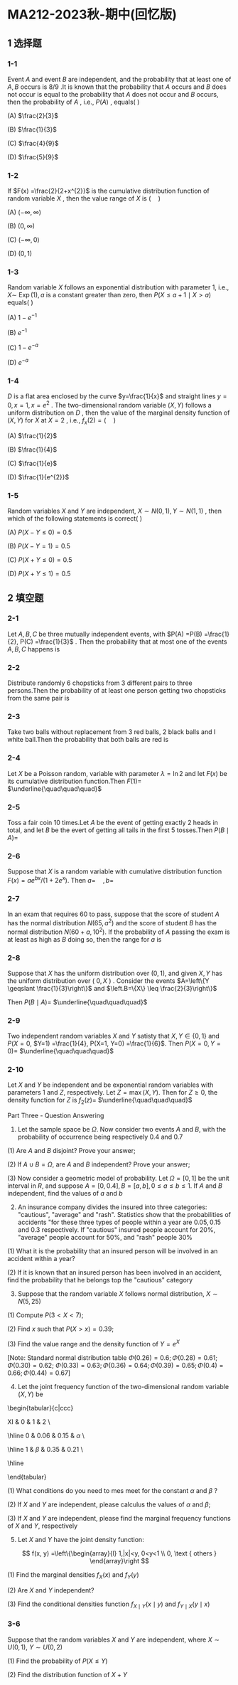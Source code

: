 # MA212-2023秋-期中(回忆版)

## 1 选择题

### 1-1

Event $A$ and event $B$ are independent, and the probability that at least one of $A, B$ occurs is $8 / 9$ .It is known that the probability that $A$ occurs and $B$ does not occur is equal to the probability that $A$ does not occur and $B$ occurs, then the probability of $A$ , i.e., $P(A)$ , equals( )

(A) $\frac{2}{3}$

(B) $\frac{1}{3}$

(C) $\frac{4}{9}$

(D) $\frac{5}{9}$

### 1-2

If $F(x) =\frac{2}{2+x^{2}}$ is the cumulative distribution function of random variable $X$ , then the value range of $X$ is $(\quad)$

(A) $(-\infty, \infty)$

(B) $(0, \infty)$

(C) $(-\infty, 0)$

(D) $(0,1)$

### 1-3

Random variable $X$ follows an exponential distribution with parameter 1, i.e., $X \sim$ $\operatorname{Exp}(1) , a$ is a constant greater than zero, then $P(X \leqslant a+1 \mid X>a)$ equals( )

(A) $1-e^{-1}$

(B) $e^{-1}$

(C) $1-e^{-a}$

(D) $e^{-a}$

### 1-4

$D$ is a flat area enclosed by the curve $y=\frac{1}{x}$ and straight lines $y=0, x=1, x=e^{2}$ . The two-dimensional random variable $(X, Y)$ follows a uniform distribution on $D$ , then the value of the marginal density function of $(X, Y)$ for $X$ at $X=2$ , i.e., $f_{x}(2) =(\quad)$

(A) $\frac{1}{2}$

(B) $\frac{1}{4}$

(C) $\frac{1}{e}$

(D) $\frac{1}{e^{2}}$

### 1-5

Random variables $X$ and $Y$ are independent, $X \sim N(0,1) , Y \sim N(1,1)$ , then which of the following statements is correct( )

(A) $P(X-Y \leqslant 0) =0.5$

(B) $P(X-Y=1) =0.5$

(C) $P(X+Y \leq 0) =0.5$

(D) $P(X+Y \leq 1) =0.5$

## 2 填空题

### 2-1

Let $A, B, C$ be three mutually independent events, with $P(A) =P(B) =\frac{1}{2}, P(C) =\frac{1}{3}$ . Then the probability that at most one of the events $A, B, C$ happens is

### 2-2

Distribute randomly 6 chopsticks from 3 different pairs to three persons.Then the probability of at least one person getting two chopsticks from the same pair is

### 2-3

Take two balls without replacement from 3 red balls, 2 black balls and I white ball.Then the probability that both balls are red is

### 2-4

Let $X$ be a Poisson random, variable with parameter $\lambda=\ln 2$ and let $F(x)$ be its cumulative distribution function.Then $F(1) =$ $\underline{\quad\quad\quad}$

### 2-5

Toss a fair coin 10 times.Let $A$ be the event of getting exactly 2 heads in total, and let $B$ be the evert of getting all tails in the first 5 tosses.Then $P(B \mid A) =$

### 2-6

Suppose that $X$ is a random variable with cumulative distribution function $F(x) =a e^{b x} /\left(1+2 e^{x}\right)$. Then $a=\quad, b=$

### 2-7

In an exam that requires 60 to pass, suppose that the score of student $A$ has the normal distribution $N\left(65, a^{2}\right)$ and the score of student $B$ has the normal distribution $N\left(60+a, 10^{2}\right)$. If the probability of $A$ passing the exam is at least as high as $B$ doing so, then the range for $a$ is

### 2-8

Suppose that $X$ has the uniform distribution over $(0,1)$, and given $X, Y$ has the uniform distribution over ( $0, X$ ) . Consider the events $A=\left\{Y \geqslant \frac{1}{3}\right\}$ and $\left.B=\{X\} \leq \frac{2}{3}\right\}$

Then $P(B \mid A) =$ $\underline{\quad\quad\quad}$

### 2-9

Two independent random variables $X$ and $Y$ satisty that $X, Y \in\{0,1\}$ and $P(X=0$, $Y=1) =\frac{1}{4}, P(X=1, Y=0) =\frac{1}{6}$. Then $P(X=0, Y=0) =$ $\underline{\quad\quad\quad}$

### 2-10

Let $X$ and $Y$ be independent and be exponential random variables with parameters 1 and $Z$, respectively. Let $Z=\max (X, Y)$. Then for $Z \geqslant 0$, the density function for $Z$ is $f_{2}(z) =$ $\underline{\quad\quad\quad}$

Part Three - Question Answering

1. Let the sample space be $\Omega$. Now consider two events $A$ and $B$, with the probability of occurrence being respectively 0.4 and 0.7

(1) Are $A$ and $B$ disjoint? Prove your answer;

(2) If $A \cup B=\Omega$, are $A$ and $B$ independent? Prove your answer;

(3) Now consider a geometric model of probability. Let $\Omega=[0,1]$ be the unit interval in $R$, and suppose $A=[0,0.4], B=[a, b], 0 \leq a \leqslant b \leqslant 1$. If $A$ and $B$ independent, find the values of $a$ and $b$

2. An insurance company divides the insured into three categories: "cautious", "average" and "rash". Statistics show that the probabilities of accidents "for these three types of people within a year are $0.05,0.15$ and 0.3 respectively. If "cautious" insured people account for $20 \%$, "average" people account for $50 \%$, and "rash" people $30 \%$

(1) What it is the probability that an insured person will be involved in an accident within a year?

(2) If it is known that an insured person has been involved in an accident, find the probability that he belongs top the "cautious" category

3. Suppose that the random variable $X$ follows normal distribution, $X \sim N(5,25)$

(1) Compute $P(3<X<7)$;

(2) Find $x$ such that $P(X>x) =0.39$;

(3) Find the value range and the density function of $Y=e^{X}$

[Note: Standard normal distribution table $\Phi(0.26) =0.6 ; \Phi(0.28) =0.61 ; \Phi(0.30) =0.62$; $\Phi(0.33) =0.63 ; \Phi(0.36) =0.64 ; \Phi(0.39) =0.65 ; \Phi(0.4) =0.66 ; \Phi(0.44) =0.67]$

4. Let the joint frequency function of the two-dimensional random variable $(X, Y)$ be

\begin{tabular}{c|ccc}

XI & 0 & 1 & 2 \\

\hline 0 & 0.06 & 0.15 & $\alpha$ \\

\hline 1 & $\beta$ & 0.35 & 0.21 \\

\hline

\end{tabular}

(1) What conditions do you need to mes meet for the constant $\alpha$ and $\beta$ ?

(2) If $X$ and $Y$ are independent, please calculus the values of $\alpha$ and $\beta$;

(3) If $X$ and $Y$ are independent, please find the marginal frequency functions of $X$ and $Y$, respectively

5. Let $X$ and $Y$ have the joint density function:

$$
f(x, y) =\left\{\begin{array}{l}
1,|x|<y, 0<y<1 \\
0, \text { others }
\end{array}\right
$$

(1) Find the marginal densities $f_{X}(x)$ and $f_{Y}(y)$

(2) Are $X$ and $Y$ independent?

(3) Find the conditional densities function $f_{X \mid Y}(x \mid y)$ and $f_{Y \mid X}(y \mid x)$

### 3-6

 Suppose that the random variables $X$ and $Y$ are independent, where $X \sim U(0,1)$, $Y \sim U(0,2)$

(1) Find the probability of $P(X \leqslant Y)$

(2) Find the distribution function of $X+Y$

